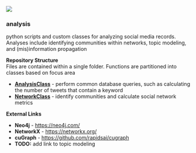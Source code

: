 <img src="https://github.com/larkinandy/ChildrensHealthSocialMediaASP3IRE/blob/main/images/analysis/Network.png">

### analysis
python scripts and custom classes for analyzing social media records.  Analyses include identifying communities within networks, topic modeling, and (mis)information propagation

**Repository Structure** <br>
Files are contained within a single folder.  Functions are partitioned into classes based on focus area

- **[AnalysisClass](https://github.com/larkinandy/ChildrensHealthSocialMediaASP3IRE/tree/master/analysis/AnalysisClass.py)** - perform common database queries, such as calculating the number of tweets that contain a keyword <br>
- **[NetworkClass](https://github.com/larkinandy/ChildrensHealthSocialMediaASP3IRE/tree/master/analysis/NetworkClass.py)** - identify communities and calculate social network metrics <br>

**External Links**
- **Neo4j** - https://neo4j.com/
- **NetworkX** - https://networkx.org/
- **cuGraph** - https://github.com/rapidsai/cugraph
- **TODO:** add link to topic modeling 
